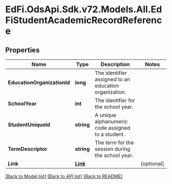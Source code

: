 # EdFi.OdsApi.Sdk.v72.Models.All.EdFiStudentAcademicRecordReference

## Properties

Name | Type | Description | Notes
------------ | ------------- | ------------- | -------------
**EducationOrganizationId** | **long** | The identifier assigned to an education organization. | 
**SchoolYear** | **int** | The identifier for the school year. | 
**StudentUniqueId** | **string** | A unique alphanumeric code assigned to a student. | 
**TermDescriptor** | **string** | The term for the session during the school year. | 
**Link** | [**Link**](Link.md) |  | [optional] 

[[Back to Model list]](../README.md#documentation-for-models) [[Back to API list]](../README.md#documentation-for-api-endpoints) [[Back to README]](../README.md)

